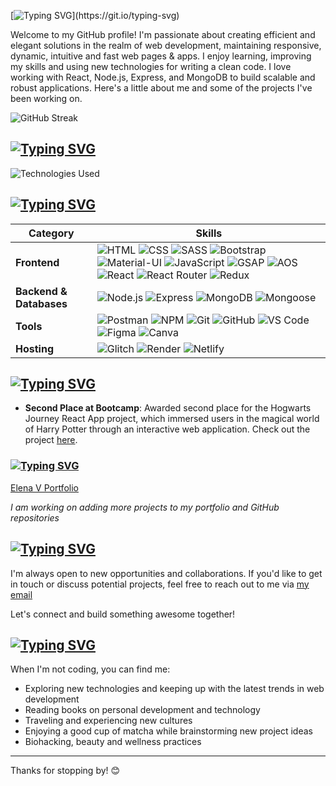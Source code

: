 [![Typing SVG](https://readme-typing-svg.demolab.com?font=Fira+Code&size=25&pause=1000&color=FC448D&random=false&width=435&lines=Hi%2C+I+am+Elena+V.)](https://git.io/typing-svg)


Welcome to my GitHub profile! I'm passionate about creating efficient and elegant solutions in the realm of web development, maintaining responsive, dynamic, intuitive and fast web pages & apps. I enjoy learning, improving my skills and using new technologies for writing a clean code. I love working with React, Node.js, Express, and MongoDB to build scalable and robust applications. Here's a little about me and some of the projects I've been working on.



![GitHub Streak](https://github-readme-streak-stats.herokuapp.com/?user=elenavrm&theme=radical)


## [![Typing SVG](https://readme-typing-svg.demolab.com?font=Fira+Code&size=17&duration=8000&pause=1000&color=00D7FE&repeat=false&random=false&width=435&lines=TECHNOLOGIES+USED)](https://git.io/typing-svg)

![Technologies Used](https://github-readme-stats.vercel.app/api/top-langs/?username=elenavrm&layout=compact&theme=radical)

## [![Typing SVG](https://readme-typing-svg.demolab.com?font=Fira+Code&size=17&duration=8000&pause=1000&color=00D7FE&repeat=false&random=false&width=435&lines=TECH+STACK)](https://git.io/typing-svg)

| Category        | Skills |
|-----------------|--------|
| **Frontend**    | ![HTML](https://img.shields.io/badge/-HTML5-E34F26?style=for-the-badge&logo=html5&logoColor=white) ![CSS](https://img.shields.io/badge/-CSS3-1572B6?style=for-the-badge&logo=css3&logoColor=white) ![SASS](https://img.shields.io/badge/-SASS-CC6699?style=for-the-badge&logo=sass&logoColor=white) ![Bootstrap](https://img.shields.io/badge/-Bootstrap-563D7C?style=for-the-badge&logo=bootstrap&logoColor=white) ![Material-UI](https://img.shields.io/badge/-MUI-0081CB?style=for-the-badge&logo=material-ui&logoColor=white) ![JavaScript](https://img.shields.io/badge/-JavaScript-F7DF1E?style=for-the-badge&logo=javascript&logoColor=black) ![GSAP](https://img.shields.io/badge/-GSAP-88CE02?style=for-the-badge&logo=greensock&logoColor=white) ![AOS](https://img.shields.io/badge/-AOS-0099FF?style=for-the-badge) ![React](https://img.shields.io/badge/-React-61DAFB?style=for-the-badge&logo=react&logoColor=white) ![React Router](https://img.shields.io/badge/-React_Router-CA4245?style=for-the-badge&logo=react-router&logoColor=white) ![Redux](https://img.shields.io/badge/-Redux-764ABC?style=for-the-badge&logo=redux&logoColor=white) |
| **Backend & Databases** | ![Node.js](https://img.shields.io/badge/-Node.js-43853D?style=for-the-badge&logo=node.js&logoColor=white) ![Express](https://img.shields.io/badge/-Express-000000?style=for-the-badge&logo=express&logoColor=white) ![MongoDB](https://img.shields.io/badge/-MongoDB-47A248?style=for-the-badge&logo=mongodb&logoColor=white) ![Mongoose](https://img.shields.io/badge/-Mongoose-880000?style=for-the-badge&logo=mongoose&logoColor=white) |
| **Tools**       | ![Postman](https://img.shields.io/badge/-Postman-FF6C37?style=for-the-badge&logo=postman&logoColor=white) ![NPM](https://img.shields.io/badge/-NPM-CB3837?style=for-the-badge&logo=npm&logoColor=white) ![Git](https://img.shields.io/badge/-Git-F05032?style=for-the-badge&logo=git&logoColor=white) ![GitHub](https://img.shields.io/badge/-GitHub-181717?style=for-the-badge&logo=github&logoColor=white) ![VS Code](https://img.shields.io/badge/-VS%20Code-007ACC?style=for-the-badge&logo=visual-studio-code&logoColor=white) ![Figma](https://img.shields.io/badge/-Figma-F24E1E?style=for-the-badge&logo=figma&logoColor=white) ![Canva](https://img.shields.io/badge/-Canva-00C4CC?style=for-the-badge&logo=canva&logoColor=white) |
| **Hosting**     | ![Glitch](https://img.shields.io/badge/-Glitch-2800FF?style=for-the-badge&logo=glitch&logoColor=white) ![Render](https://img.shields.io/badge/-Render-333333?style=for-the-badge&logo=render&logoColor=white) ![Netlify](https://img.shields.io/badge/-Netlify-00C7B7?style=for-the-badge&logo=netlify&logoColor=white) |

## [![Typing SVG](https://readme-typing-svg.demolab.com?font=Fira+Code&size=17&duration=8000&pause=1000&color=00D7FE&repeat=false&random=false&width=435&lines=ACHIEVMENTS)](https://git.io/typing-svg)

- **Second Place at Bootcamp**: Awarded second place for the Hogwarts Journey React App project, which immersed users in the magical world of Harry Potter through an interactive web application. Check out the project [here](https://hogwarts-hp.netlify.app/).


### [![Typing SVG](https://readme-typing-svg.demolab.com?font=Fira+Code&size=17&duration=8000&pause=1000&color=00D7FE&repeat=false&random=false&width=435&lines=MY+PROJECTS)](https://git.io/typing-svg)

[Elena V Portfolio](https://elena-v.glitch.me/)

*I am working on adding more projects to my portfolio and GitHub repositories*


## [![Typing SVG](https://readme-typing-svg.demolab.com?font=Fira+Code&size=17&duration=8000&pause=1000&color=00D7FE&repeat=false&random=false&width=435&lines=CONTACT+ME%3A)](https://git.io/typing-svg)

I'm always open to new opportunities and collaborations. If you'd like to get in touch or discuss potential projects, feel free to reach out to me via [my email](mailto:ellena.vrm@gmail.com)

Let's connect and build something awesome together!


## [![Typing SVG](https://readme-typing-svg.demolab.com?font=Fira+Code&size=17&duration=8000&pause=1000&color=00D7FE&repeat=false&random=false&width=435&lines=PERSONAL+INTERESTS)](https://git.io/typing-svg)

When I'm not coding, you can find me:

- Exploring new technologies and keeping up with the latest trends in web development
- Reading books on personal development and technology
- Traveling and experiencing new cultures
- Enjoying a good cup of matcha while brainstorming new project ideas
- Biohacking, beauty and wellness practices

---

Thanks for stopping by! 😊
